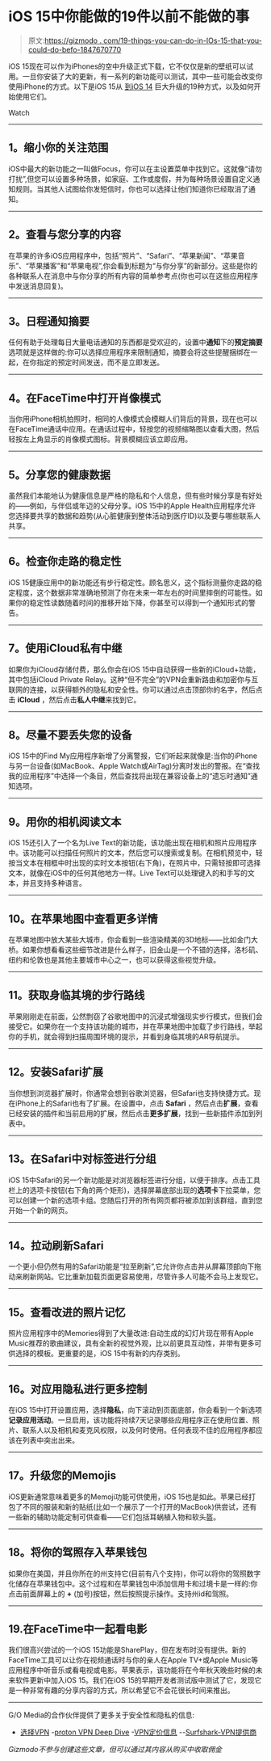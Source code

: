 # iOS 15中你能做的19件以前不能做的事

> 原文:[https://gizmodo . com/19-things-you-can-do-in-IOs-15-that-you-could-do-befo-1847670770](https://gizmodo.com/19-things-you-can-do-in-ios-15-that-you-couldnt-do-befo-1847670770)

iOS 15现在可以作为iPhones的空中升级正式下载，它不仅仅是新的壁纸可以试用。一旦你安装了大的更新，有一系列的新功能可以测试，其中一些可能会改变你使用iPhone的方式。以下是iOS 15从 [到iOS 14](https://gizmodo.com/17-things-you-can-do-in-ios-14-that-you-couldn-t-do-bef-1844975020) 巨大升级的19种方式，以及如何开始使用它们。

Watch

* * *

## **1。缩小你的关注范围**

iOS中最大的新功能之一叫做Focus，你可以在主设置菜单中找到它。这就像“请勿打扰”,但您可以设置多种场景，如家庭、工作或度假，并为每种场景设置自定义通知规则。当其他人试图给你发短信时，你也可以选择让他们知道你已经取消了通知。

* * *

## **2。查看与您分享的内容**

在苹果的许多iOS应用程序中，包括“照片”、“Safari”、“苹果新闻”、“苹果音乐”、“苹果播客”和“苹果电视”,你会看到标题为“与你分享”的新部分。这些是你的各种联系人在消息中与你分享的所有内容的简单参考点(你也可以在这些应用程序中发送消息回复)。

* * *

## **3。日程通知摘要**

任何有助于处理每日大量电话通知的东西都是受欢迎的，设置中**通知**下的**预定摘要**选项就是这样做的:你可以选择应用程序来限制通知，摘要会将这些提醒捆绑在一起，在你指定的预定时间发送，而不是立即发送。

* * *

## **4。在FaceTime中打开肖像模式**

当你用iPhone相机拍照时，相同的人像模式会模糊人们背后的背景，现在也可以在FaceTime通话中应用。在通话过程中，轻按您的视频缩略图以查看大图，然后轻按左上角显示的肖像模式图标。背景模糊应该立即应用。

* * *

## **5。分享您的健康数据**

虽然我们本能地认为健康信息是严格的隐私和个人信息，但有些时候分享是有好处的——例如，与伴侣或年迈的父母分享。iOS 15中的Apple Health应用程序允许您选择要共享的数据和趋势(从心脏健康到整体活动到医疗ID)以及要与哪些联系人共享。

* * *

## **6。检查你走路的稳定性**

iOS 15健康应用中的新功能还有步行稳定性。顾名思义，这个指标测量你走路的稳定程度，这个数据非常准确地预测了你在未来一年左右的时间里摔倒的可能性。如果你的稳定性读数随着时间的推移开始下降，你甚至可以得到一个通知形式的警告。

* * *

## **7。使用iCloud私有中继**

如果你为iCloud存储付费，那么你会在iOS 15中自动获得一些新的iCloud+功能，其中包括iCloud Private Relay。这种“但不完全”的VPN会重新路由和加密你与互联网的连接，以获得额外的隐私和安全性。你可以通过点击顶部你的名字，然后点击 **iCloud** ，然后点击**私人中继**来找到它。

* * *

## **8。尽量不要丢失您的设备**

iOS 15中的Find My应用程序新增了分离警报，它们听起来就像是:当你的iPhone与另一台设备(如MacBook、Apple Watch或AirTag)分离时发出的警报。在“查找我的应用程序”中选择一个条目，然后查找将出现在兼容设备上的“遗忘时通知”通知选项。

* * *

## **9。用你的相机阅读文本**

iOS 15还引入了一个名为Live Text的新功能，该功能出现在相机和照片应用程序中。该功能可以扫描任何照片的文本，然后您可以搜索或复制。在相机预览中，轻按当文本在相框中时出现的实时文本按钮(右下角)，在照片中，只需轻按即可选择文本，就像在iOS中的任何其他地方一样。Live Text可以处理键入的和手写的文本，并且支持多种语言。

* * *

## 10。在苹果地图中查看更多详情

在苹果地图中放大某些大城市，你会看到一些渲染精美的3D地标——比如金门大桥。如果你想看看这些细节改进是什么样子，旧金山是一个不错的选择，洛杉矶、纽约和伦敦也是其他主要城市中心之一，也可以获得这些视觉升级。

* * *

## **11。获取身临其境的步行路线**

苹果刚刚走在前面，公然剽窃了谷歌地图中的沉浸式增强现实步行模式，但我们会接受它。如果你在一个支持该功能的城市，并在苹果地图中加载了步行路线，举起你的手机，就会得到扫描周围环境的提示，并看到身临其境的AR导航提示。

* * *

## **12。安装Safari扩展**

当你想到浏览器扩展时，你通常会想到谷歌浏览器，但Safari也支持快捷方式。现在iPhone上的Safari也有了扩展。在设置中，点击 **Safari** ，然后点击**扩展**，查看已经安装的插件和当前启用的扩展，然后点击**更多扩展**，找到一些新插件添加到列表中。

* * *

## 13。在Safari中对标签进行分组

iOS 15中Safari的另一个新功能是对浏览器标签进行分组，以便于排序。点击工具栏上的选项卡按钮(右下角的两个矩形)，选择屏幕底部出现的**选项卡**下拉菜单，您可以创建一个新的选项卡组。您随后打开的所有网页都将被添加到该群组，直到您开始一个新的网页。

* * *

## **14。拉动刷新Safari**

一个更小但仍然有用的Safari功能是“拉至刷新”,它允许你点击并从屏幕顶部向下拖动来刷新网站。它比重新加载页面更容易使用，尽管许多人可能不会马上发现它。

* * *

## 15。查看改进的照片记忆

照片应用程序中的Memories得到了大量改进:自动生成的幻灯片现在带有Apple Music推荐的歌曲建议，具有全新的视觉外观，比以前更具互动性，并带有更多可供选择的模板。更重要的是，iOS 15中有新的内存类别。

* * *

## 16。对应用隐私进行更多控制

在iOS 15中打开设置应用，选择**隐私**，向下滚动到页面底部，你会看到一个新选项**记录应用活动**。一旦启用，该功能将持续7天记录哪些应用程序正在使用位置、照片、联系人以及相机和麦克风权限，以及何时使用。任何表现不佳的应用程序都应该在列表中突出出来。

* * *

## **17。升级您的Memojis**

iOS更新通常意味着更多的Memoji功能可供使用，iOS 15也是如此。苹果已经打包了不同的服装和新的贴纸(比如一个展示了一个打开的MacBook)供尝试，还有一些新的辅助功能定制可供查看——它们包括耳蜗植入物和软头盔。

* * *

## 18。将你的驾照存入苹果钱包

如果你在美国，并且你所在的州支持它(目前有八个支持)，你可以将你的驾照数字化储存在苹果钱包中。这个过程和在苹果钱包中添加信用卡和过境卡是一样的:你点击前面屏幕上的 **+** (加号)按钮，然后按照提示操作。支持州id和驾照。

* * *

## 19.在FaceTime中一起看电影

我们很高兴尝试的一个iOS 15功能是SharePlay，但在发布时没有提供。新的FaceTime工具可以让你在视频通话时与你的亲人在Apple TV+或Apple Music等应用程序中听音乐或看电视或电影。苹果表示，该功能将在今年秋天晚些时候的未来软件更新中加入iOS 15。我们在iOS 15的早期开发者测试版中测试了它，发现它是一种非常有趣的分享内容的方式，所以希望它不会花很长时间来推出。

* * *

G/O Media的合作伙伴提供了更多关于安全性和隐私的信息:
- [选择VPN](https://gizmodo.com/advisor/how-to-get-a-vpn/)
-[proton VPN Deep Dive](https://gizmodo.com/advisor/protonvpn-review/)
-[VPN定价信息](https://gizmodo.com/advisor/how-much-does-a-vpn-cost/)
--[Surfshark-VPN提供商](https://gizmodo.com/advisor/surfshark-review/)

*Gizmodo不参与创建这些文章，但可以通过其内容从购买中收取佣金*
